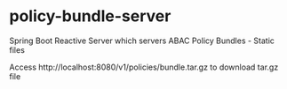 # policy-bundle-server
Spring Boot Reactive Server which servers ABAC Policy Bundles - Static files

Access http://localhost:8080/v1/policies/bundle.tar.gz
to download tar.gz file


